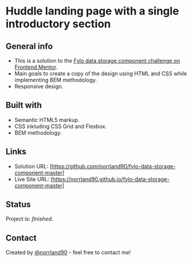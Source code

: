 # Huddle landing page with a single introductory section

## General info
- This is a solution to the [Fylo data storage component challenge on Frontend Mentor](https://www.frontendmentor.io/challenges/fylo-data-storage-component-1dZPRbV5n). 
- Main goals to create a copy of the design using HTML and CSS while implementing BEM methodology.
- Responsive design.

## Built with
- Semantic HTML5 markup.
- CSS inkluding CSS Grid and Flexbox.
- BEM methodology.

## Links
- Solution URL: [https://github.com/norrland90/fylo-data-storage-component-master]
- Live Site URL: [https://norrland90.github.io/fylo-data-storage-component-master]

## Status
Project is: _finished_.

## Contact
Created by [@norrland90](https://github.com/norrland90) - feel free to contact me!